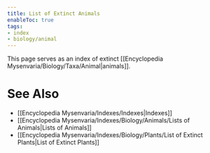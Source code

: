 ```yaml
---
title: List of Extinct Animals
enableToc: true
tags:
- index
- biology/animal
---
```


This page serves as an index of extinct [[Encyclopedia Mysenvaria/Biology/Taxa/Animal|animals]].
# See Also
- [[Encyclopedia Mysenvaria/Indexes/Indexes|Indexes]]
- [[Encyclopedia Mysenvaria/Indexes/Biology/Animals/Lists of Animals|Lists of Animals]]
- [[Encyclopedia Mysenvaria/Indexes/Biology/Plants/List of Extinct Plants|List of Extinct Plants]]